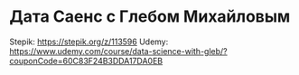 # Дата Саенс с Глебом Михайловым
Stepik: https://stepik.org/z/113596
Udemy: https://www.udemy.com/course/data-science-with-gleb/?couponCode=60C83F24B3DDA17DA0EB
